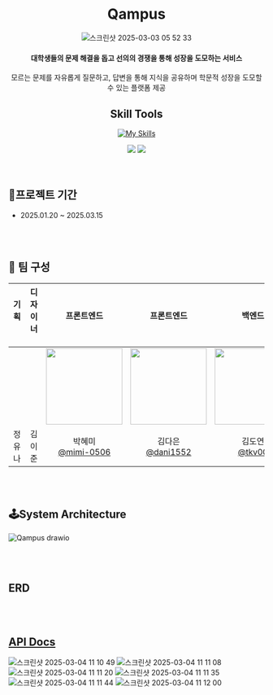 <div align="center">

  
# Qampus

 ![스크린샷 2025-03-03 05 52 33](https://github.com/user-attachments/assets/fa1cd100-914d-4f01-abe0-4ad65b7525c0)

#### 대학생들의 문제 해결을 돕고 선의의 경쟁을 통해 성장을 도모하는 서비스
모르는 문제를 자유롭게 질문하고, 답변을 통해 지식을 공유하며 학문적 성장을 도모할 수 있는 플랫폼 제공

## Skill Tools
[![My Skills](https://skillicons.dev/icons?i=java,spring,redis,docker,jenkins,mysql,gradle,ubuntu&perline=4)](https://skillicons.dev)

<img src="https://img.shields.io/badge/junit5-25A162?style=for-the-badge&logo=JUnit5&logoColor=white"/>
<img src="https://img.shields.io/badge/springsecurity-6DB33F?style=for-the-badge&logo=Spring Security&logoColor=white"/>


</div>

<br/>
<br/>

## 📆프로젝트 기간
* 2025.01.20 ~ 2025.03.15

<br/>
<br/>

## 🎉 팀 구성

| 기획 &nbsp;&nbsp;&nbsp;&nbsp; | 디자이너 &nbsp;&nbsp;&nbsp;&nbsp; | 프론트엔드 | 프론트엔드 | 백엔드 | 백엔드 | 백엔드 |
|:-:|:-:|:-:|:-:|:-:|:-:|:-:|
|  |  | <img src="https://avatars.githubusercontent.com/u/62527898?v=4" width="150" height="150"/> | <img src="https://avatars.githubusercontent.com/u/150661115?v=4" width="150" height="150"/> | <img src="https://avatars.githubusercontent.com/u/144890194?v=4" width="150" height="150"/> | <img src="https://avatars.githubusercontent.com/u/127723000?v=4" width="150" height="150"/> | <img src="https://avatars.githubusercontent.com/u/153352715?v=4" width="150" height="150"/> |
| 정유나 | 김이준 | 박혜미<br/>[@mimi-0506](https://github.com/mimi-0506) | 김다은<br/>[@dani1552](https://github.com/dani1552) | 김도연<br/>[@tkv00](https://github.com/tkv00) | 박재하<br/>[@jaepar](https://github.com/jaepar) | 홍기문<br/>[@KimoonH](https://github.com/KimoonH) |

<br/>
<br/>

## 🕹️System Architecture
![Qampus drawio](https://github.com/user-attachments/assets/ab1ab436-62f6-4d6f-9234-100f47c618b3)

<br/>
<br/>

## ERD

<br/>
<br/>

## [API Docs](https://qam.yeungnam-nyang.site/swagger-ui/index.html#/)

![스크린샷 2025-03-04 11 10 49](https://github.com/user-attachments/assets/3ffd3d15-7e44-4b89-91e8-89c80d64ff36)
![스크린샷 2025-03-04 11 11 08](https://github.com/user-attachments/assets/78b6d32e-7471-4f62-bb52-8913f798b71b)
![스크린샷 2025-03-04 11 11 20](https://github.com/user-attachments/assets/0f61be5c-d8de-4841-9e14-0e7f3d8fe9d5)
![스크린샷 2025-03-04 11 11 35](https://github.com/user-attachments/assets/77731b11-af30-4f8b-8a05-00ba3e275c99)
![스크린샷 2025-03-04 11 11 44](https://github.com/user-attachments/assets/5c51b69e-f966-4be6-9946-477edd330288)
![스크린샷 2025-03-04 11 12 00](https://github.com/user-attachments/assets/474d7396-2fe7-4236-89dd-2e0c8a621e3a)
